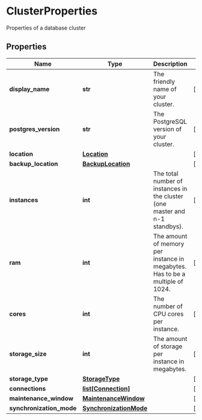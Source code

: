 # ClusterProperties

Properties of a database cluster
## Properties
| Name | Type | Description | Notes |
| ------------ | ------------- | ------------- | ------------- |
| **display_name** | **str** | The friendly name of your cluster. | [optional]  |
| **postgres_version** | **str** | The PostgreSQL version of your cluster. | [optional]  |
| **location** | [**Location**](Location.md) |  | [optional]  |
| **backup_location** | [**BackupLocation**](BackupLocation.md) |  | [optional]  |
| **instances** | **int** | The total number of instances in the cluster (one master and n-1 standbys).  | [optional]  |
| **ram** | **int** | The amount of memory per instance in megabytes. Has to be a multiple of 1024. | [optional]  |
| **cores** | **int** | The number of CPU cores per instance. | [optional]  |
| **storage_size** | **int** | The amount of storage per instance in megabytes. | [optional]  |
| **storage_type** | [**StorageType**](StorageType.md) |  | [optional]  |
| **connections** | [**list[Connection]**](Connection.md) |  | [optional]  |
| **maintenance_window** | [**MaintenanceWindow**](MaintenanceWindow.md) |  | [optional]  |
| **synchronization_mode** | [**SynchronizationMode**](SynchronizationMode.md) |  | [optional]  |


